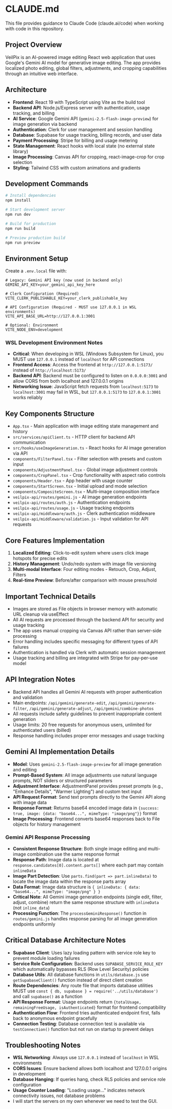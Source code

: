 # CLAUDE.md

This file provides guidance to Claude Code (claude.ai/code) when working with code in this repository.

## Project Overview
VeilPix is an AI-powered image editing React web application that uses Google's Gemini AI model for generative image editing. The app provides localized photo editing, global filters, adjustments, and cropping capabilities through an intuitive web interface.

## Architecture
- **Frontend**: React 19 with TypeScript using Vite as the build tool
- **Backend API**: Node.js/Express server with authentication, usage tracking, and billing
- **AI Service**: Google Gemini API (`gemini-2.5-flash-image-preview`) for image generation via backend
- **Authentication**: Clerk for user management and session handling
- **Database**: Supabase for usage tracking, billing records, and user data
- **Payment Processing**: Stripe for billing and usage metering
- **State Management**: React hooks with local state (no external state library)
- **Image Processing**: Canvas API for cropping, react-image-crop for crop selection
- **Styling**: Tailwind CSS with custom animations and gradients

## Development Commands
```bash
# Install dependencies
npm install

# Start development server
npm run dev

# Build for production
npm run build

# Preview production build
npm run preview
```

## Environment Setup
Create a `.env.local` file with:
```
# Legacy: Gemini API key (now used in backend only)
GEMINI_API_KEY=your_gemini_api_key_here

# Clerk Configuration (Required)
VITE_CLERK_PUBLISHABLE_KEY=your_clerk_publishable_key

# API Configuration (Required - MUST use 127.0.0.1 in WSL environments)
VITE_API_BASE_URL=http://127.0.0.1:3001

# Optional: Environment
VITE_NODE_ENV=development
```

### WSL Development Environment Notes
- **Critical**: When developing in WSL (Windows Subsystem for Linux), you MUST use `127.0.0.1` instead of `localhost` for API connections
- **Frontend Access**: Access the frontend at `http://127.0.0.1:5173/` instead of `http://localhost:5173/`
- **Backend API**: Backend must be configured to listen on `0.0.0.0:3001` and allow CORS from both localhost and 127.0.0.1 origins
- **Networking Issue**: JavaScript fetch requests from `localhost:5173` to `localhost:3001` may fail in WSL, but `127.0.0.1:5173` to `127.0.0.1:3001` works reliably

## Key Components Structure
- `App.tsx` - Main application with image editing state management and history
- `src/services/apiClient.ts` - HTTP client for backend API communication
- `src/hooks/useImageGeneration.ts` - React hooks for AI image generation via API
- `components/FilterPanel.tsx` - Filter selection with presets and custom input
- `components/AdjustmentPanel.tsx` - Global image adjustment controls
- `components/CropPanel.tsx` - Crop functionality with aspect ratio controls
- `components/Header.tsx` - App header with usage counter
- `components/StartScreen.tsx` - Initial upload and mode selection
- `components/CompositeScreen.tsx` - Multi-image composition interface
- `veilpix-api/routes/gemini.js` - AI image generation endpoints
- `veilpix-api/routes/auth.js` - Authentication endpoints
- `veilpix-api/routes/usage.js` - Usage tracking endpoints
- `veilpix-api/middleware/auth.js` - Clerk authentication middleware
- `veilpix-api/middleware/validation.js` - Input validation for API requests

## Core Features Implementation
1. **Localized Editing**: Click-to-edit system where users click image hotspots for precise edits
2. **History Management**: Undo/redo system with image file versioning
3. **Multi-modal Interface**: Four editing modes - Retouch, Crop, Adjust, Filters
4. **Real-time Preview**: Before/after comparison with mouse press/hold

## Important Technical Details
- Images are stored as File objects in browser memory with automatic URL cleanup via useEffect
- All AI requests are processed through the backend API for security and usage tracking
- The app uses manual cropping via Canvas API rather than server-side processing
- Error handling includes specific messaging for different types of API failures
- Authentication is handled via Clerk with automatic session management
- Usage tracking and billing are integrated with Stripe for pay-per-use model

## API Integration Notes
- Backend API handles all Gemini AI requests with proper authentication and validation
- Main endpoints: `/api/gemini/generate-edit`, `/api/gemini/generate-filter`, `/api/gemini/generate-adjust`, `/api/gemini/combine-photos`
- All requests include safety guidelines to prevent inappropriate content generation
- Usage limits: 20 free requests for anonymous users, unlimited for authenticated users (billed)
- Response handling includes proper error messages and usage tracking

## Gemini AI Implementation Details
- **Model**: Uses `gemini-2.5-flash-image-preview` for all image generation and editing
- **Prompt-Based System**: All image adjustments use natural language prompts, NOT sliders or structured parameters
- **Adjustment Interface**: AdjustmentPanel provides preset prompts (e.g., "Enhance Details", "Warmer Lighting") and custom text input
- **API Request Format**: Send text prompts directly to the Gemini API along with image data
- **Response Format**: Returns base64 encoded image data in `{success: true, image: {data: "base64...", mimeType: "image/png"}}` format
- **Image Processing**: Frontend converts base64 responses back to File objects for history management

### Gemini API Response Processing
- **Consistent Response Structure**: Both single image editing and multi-image combination use the same response format
- **Response Path**: Image data is located at `response.candidates[0].content.parts[]` where each part may contain `inlineData`
- **Image Part Detection**: Use `parts.find(part => part.inlineData)` to locate the image data within the response parts array
- **Data Format**: Image data structure is `{ inlineData: { data: "base64...", mimeType: "image/png" } }`
- **Critical Note**: All Gemini image generation endpoints (single edit, filter, adjust, combine) return the same response structure with `inlineData` (not `inline_data`)
- **Processing Function**: The `processGeminiResponse()` function in `routes/gemini.js` handles response parsing for all image generation endpoints uniformly

## Critical Database Architecture Notes
- **Supabase Client**: Uses lazy loading pattern with service role key to prevent module loading failures
- **Service Role Configuration**: Backend uses `SUPABASE_SERVICE_ROLE_KEY` which automatically bypasses RLS (Row Level Security) policies
- **Database Utils**: All database functions in `utils/database.js` use `getSupabaseClient()` function instead of direct client creation
- **Route Dependencies**: Any route file that imports database utilities MUST use `const { db, supabase } = require('../utils/database')` and call `supabase()` as a function
- **API Response Format**: Usage endpoints return `{totalUsage, remainingFreeUsage, isAuthenticated}` format for frontend compatibility
- **Authentication Flow**: Frontend tries authenticated endpoint first, falls back to anonymous endpoint gracefully
- **Connection Testing**: Database connection test is available via `testConnection()` function but not run on startup to prevent delays

## Troubleshooting Notes
- **WSL Networking**: Always use `127.0.0.1` instead of `localhost` in WSL environments
- **CORS Issues**: Ensure backend allows both localhost and 127.0.0.1 origins in development
- **Database Hanging**: If queries hang, check RLS policies and service role configuration
- **Usage Counter Loading**: "Loading usage..." indicates network connectivity issues, not database problems
- I will start the servers on my own whenever we need to test the GUI.